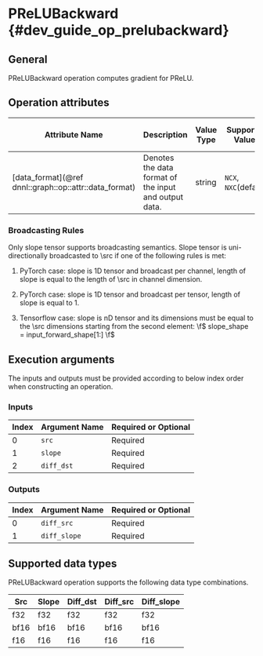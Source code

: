 # PReLUBackward {#dev_guide_op_prelubackward}

## General

PReLUBackward operation computes gradient for PReLU.

## Operation attributes

Attribute Name | Description | Value Type | Supported Values | Required or Optional
-- | -- | -- | -- | --
[data_format](@ref dnnl::graph::op::attr::data_format) | Denotes the data format of the input and output data. | string | `NCX`, `NXC`(default) | Optional

### Broadcasting Rules

Only slope tensor supports broadcasting semantics. Slope tensor is
uni-directionally broadcasted to \src if one of the following rules is met:

1. PyTorch case: slope is 1D tensor and broadcast per channel, length of
  slope is equal to the length of \src in channel dimension.

2. PyTorch case: slope is 1D tensor and broadcast per tensor, length of slope
  is equal to 1.

3. Tensorflow case: slope is nD tensor and its dimensions must be equal to
  the \src dimensions starting from the second element:
  \f$ slope\_shape = input\_forward\_shape[1:] \f$

## Execution arguments

The inputs and outputs must be provided according to below index order when
constructing an operation.

### Inputs

Index | Argument Name | Required or Optional
-- | -- | --
0 | `src` | Required
1 | `slope` | Required
2 | `diff_dst` | Required

### Outputs

Index | Argument Name | Required or Optional
-- | -- | --
0 | `diff_src` | Required
1 | `diff_slope` | Required

## Supported data types

PReLUBackward operation supports the following data type combinations.

Src | Slope | Diff_dst | Diff_src | Diff_slope
-- | -- | -- | -- | --
f32 | f32 | f32 | f32 | f32
bf16 | bf16 | bf16 | bf16 | bf16
f16 | f16 | f16 | f16 | f16
